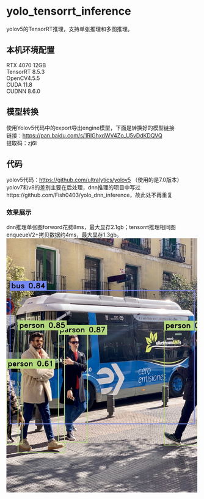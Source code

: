 # yolo_tensorrt_inference
yolov5的TensorRT推理，支持单张推理和多图推理。  
## 本机环境配置
RTX 4070 12GB  
TensorRT 8.5.3  
OpenCV4.5.5  
CUDA 11.8   
CUDNN 8.6.0  

## 模型转换
使用Yolov5代码中的export导出engine模型，下面是转换好的模型链接  
链接：https://pan.baidu.com/s/1RlGhxdWV4Zo_U5vDdKDQVQ  
提取码：zj6l  

## 代码
yolov5代码：https://github.com/ultralytics/yolov5 （使用的是7.0版本）  
yolov7和v8的差别主要在后处理，dnn推理的项目中写过https://github.com/Fish0403/yolo_dnn_inference，故此处不再重复

### 效果展示
dnn推理单张图forword花费8ms，最大显存2.1gb；tensorrt推理相同图enqueueV2+拷贝数据约4ms，最大显存1.3gb。
<img src="yolo_trt/results/bus.jpg" alt="yolov5" width="500">

